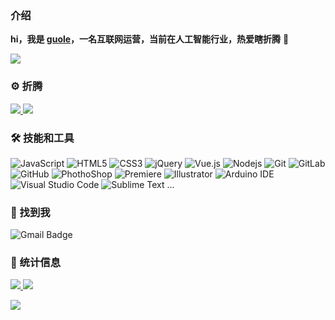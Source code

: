 ```

```

### 介绍
**hi，我是 [guole](https://guole.fun/)，一名互联网运营，当前在人工智能行业，热爱瞎折腾** 👋

[<img src ="https://img.shields.io/badge/%F0%9F%8C%90-guole.fun-brightgreen">](https://guole.fun/)

### ⚙ 折腾

<a href="https://github.com/kuole-o/IoT_xiaoai_blinker">
  <img src="https://github-readme-stats.vercel.app/api/pin/?username=kuole-o&repo=IoT_xiaoai_blinker&theme=onedark" />
</a>
<a href="https://github.com/kuole-o/Actions-OpenWrt">
  <img src="https://github-readme-stats.vercel.app/api/pin/?username=kuole-o&repo=Actions-OpenWrt&theme=onedark" />
</a>

### 🛠 技能和工具

![JavaScript](https://img.shields.io/badge/-JavaScript-black?style=flat-square&logo=javascript)
![HTML5](https://img.shields.io/badge/-HTML5-E34F26?style=flat-square&logo=html5&logoColor=white)
![CSS3](https://img.shields.io/badge/-CSS3-1572B6?style=flat-square&logo=css3)
![jQuery](https://img.shields.io/badge/-jQuery-0769AD?style=flat-square&logo=jQuery&logoColor=white)
![Vue.js](https://img.shields.io/badge/-Vuejs-4FC08D?style=flat-square&logo=vue.js&logoColor=white)
![Nodejs](https://img.shields.io/badge/-Nodejs-339933?style=flat-square&logo=Node.js&logoColor=white)
![Git](https://img.shields.io/badge/-Git-F05032?style=flat-square&logo=git&logoColor=white)
![GitLab](https://img.shields.io/badge/-GitLab-FCA121?style=flat-square&logo=gitlab)
![GitHub](https://img.shields.io/badge/-GitHub-181717?style=flat-square&logo=github)
![PhothoShop](https://img.shields.io/badge/-PhotoShop-071D34?style=flat-square&logo=Adobe-Photoshop&logoColor=54A7F8)
![Premiere](https://img.shields.io/badge/-Premiere-000058?style=flat-square&logo=Adobe-Premiere-Pro&logoColor=9494f7)
![Illustrator](https://img.shields.io/badge/-Premiere-310000?style=flat-square&logo=Adobe-Illustrator&logoColor=#f79c00)
![Arduino IDE](https://img.shields.io/badge/-Arduino%20IDE-009298?style=flat-square&logo=arduino&logoColor=fff)
![Visual Studio Code](https://img.shields.io/badge/-VSCode-007ACC?style=flat-square&logo=visual-studio-code&logoColor=white)
![Sublime Text](https://img.shields.io/badge/-Sublime-4B4B4B?style=flat-square&logo=sublime-text&logoColor=FF9800)
...

### 💬 找到我 

![Gmail Badge](https://img.shields.io/badge/-guole.fun@qq.com-c14438?style=flat-square&logo=Gmail&logoColor=white)

### 🚦 统计信息

<a href="https://github.com/kuole-o">
  <img src="https://github-readme-stats.vercel.app/api?username=kuole-o&show_icons=true" />
</a>
<a href="https://github.com/weilining/website">
  <img src="https://github-readme-stats.vercel.app/api/top-langs/?username=kuole-o&layout=compact" />
</a>

![](https://komarev.com/ghpvc/?username=kuole-o&color=blue)

